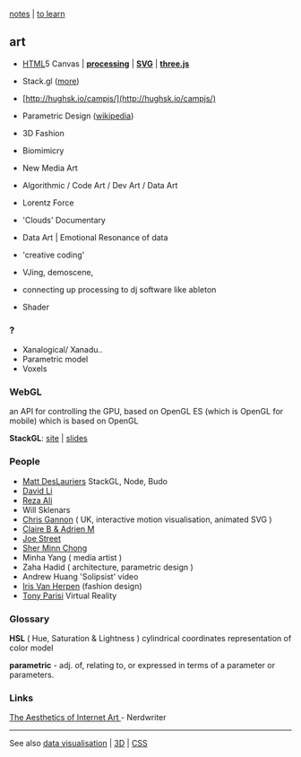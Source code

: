 [notes](notes.md) | [to learn](../toLearn.md)

## art
* [HTML](HTML/HTML.md)5 Canvas | **[processing](processing.md)** | **[SVG](HTML/SVG.md)** | **[three.js](javascript/threejs.md)**



* Stack.gl ([more](stack.gl))
* [http://hughsk.io/campjs/](http://hughsk.io/campjs/)
* Parametric Design ([wikipedia](https://en.wikipedia.org/wiki/Parametric_design))
* 3D Fashion
* Biomimicry
* New Media Art
* Algorithmic / Code Art / Dev Art / Data Art
* Lorentz Force
* 'Clouds' Documentary
* Data Art | Emotional Resonance of data
* 'creative coding'
* VJing, demoscene,
* connecting up processing to dj software like ableton
* Shader

### ?
- Xanalogical/ Xanadu..
- Parametric model
- Voxels

### WebGL
an API for controlling the GPU, based on OpenGL ES (which is OpenGL for mobile) which is based on OpenGL

**StackGL**:
[site](http://stack.gl/) | [slides](http://mikolalysenko.github.io/madjs-stackgl-slides/#/)

### People
- [Matt DesLauriers](http://mattdesl.com/) StackGL, Node, Budo
- [David Li](http://david.li/)
- [Reza Ali](http://www.syedrezaali.com/)
- Will Sklenars
- [Chris Gannon](https://gannon.tv/) ( UK, interactive motion visualisation, animated SVG )
- [Claire B & Adrien M](http://bit.ly/1WWk4RV)
- [Joe Street](http://bit.ly/1s1twrI)
- [Sher Minn Chong](https://piratefsh.github.io/)
- Minha Yang ( media artist )
- Zaha Hadid ( architecture, parametric design )
- Andrew Huang 'Solipsist' video
- [Iris Van Herpen](http://www.irisvanherpen.com/home) (fashion design)    
- [Tony Parisi](https://tonyparisi.wordpress.com/) Virtual Reality



### Glossary

**HSL** ( Hue, Saturation & Lightness ) cylindrical coordinates representation of color model

**parametric** - adj. of, relating to, or expressed in terms of a parameter or parameters.




### Links
[The Aesthetics of Internet Art ](https://www.youtube.com/watch?v=783hwpJTjlo) - Nerdwriter

---

See also [data visualisation](dataVisualisation.md) | [3D](3D.md) | [CSS](CSS/CSS.md)
